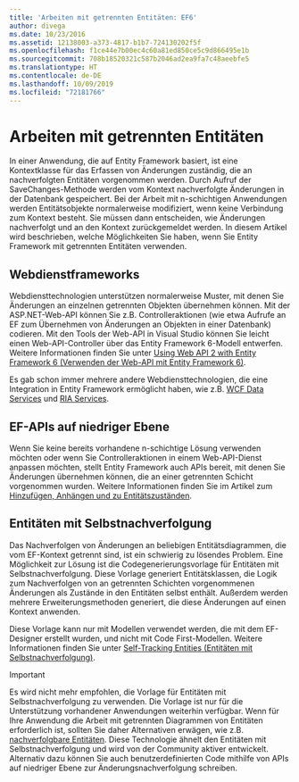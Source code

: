 ```yaml
---
title: 'Arbeiten mit getrennten Entitäten: EF6'
author: divega
ms.date: 10/23/2016
ms.assetid: 12138003-a373-4817-b1b7-724130202f5f
ms.openlocfilehash: f1ce44e7b00ec4c60a81ed850ce5c9d866495e1b
ms.sourcegitcommit: 708b18520321c587b2046ad2ea9fa7c48aeebfe5
ms.translationtype: HT
ms.contentlocale: de-DE
ms.lasthandoff: 10/09/2019
ms.locfileid: "72181766"
---
```

# <a name="working-with-disconnected-entities"></a>Arbeiten mit getrennten Entitäten
In einer Anwendung, die auf Entity Framework basiert, ist eine Kontextklasse für das Erfassen von Änderungen zuständig, die an nachverfolgten Entitäten vorgenommen werden. Durch Aufruf der SaveChanges-Methode werden vom Kontext nachverfolgte Änderungen in der Datenbank gespeichert. Bei der Arbeit mit n-schichtigen Anwendungen werden Entitätsobjekte normalerweise modifiziert, wenn keine Verbindung zum Kontext besteht. Sie müssen dann entscheiden, wie Änderungen nachverfolgt und an den Kontext zurückgemeldet werden. In diesem Artikel wird beschrieben, welche Möglichkeiten Sie haben, wenn Sie Entity Framework mit getrennten Entitäten verwenden.   

## <a name="web-service-frameworks"></a>Webdienstframeworks

Webdiensttechnologien unterstützen normalerweise Muster, mit denen Sie Änderungen an einzelnen getrennten Objekten übernehmen können. Mit der ASP.NET-Web-API können Sie z.B. Controlleraktionen (wie etwa Aufrufe an EF zum Übernehmen von Änderungen an Objekten in einer Datenbank) codieren. Mit den Tools der Web-API in Visual Studio können Sie leicht einen Web-API-Controller über das Entity Framework 6-Modell entwerfen. Weitere Informationen finden Sie unter [Using Web API 2 with Entity Framework 6 (Verwenden der Web-API mit Entity Framework 6)](https://docs.microsoft.com/aspnet/web-api/overview/data/using-web-api-with-entity-framework/).   

Es gab schon immer mehrere andere Webdiensttechnologien, die eine Integration in Entity Framework ermöglicht haben, wie z.B. [WCF Data Services](https://docs.microsoft.com/dotnet/framework/data/wcf/create-a-data-service-using-an-adonet-ef-data-wcf) und [RIA Services](https://docs.microsoft.com/previous-versions/dotnet/wcf-ria/ee707344(v=vs.91)).

## <a name="low-level-ef-apis"></a>EF-APIs auf niedriger Ebene

Wenn Sie keine bereits vorhandene n-schichtige Lösung verwenden möchten oder wenn Sie Controlleraktionen in einem Web-API-Dienst anpassen möchten, stellt Entity Framework auch APIs bereit, mit denen Sie Änderungen übernehmen können, die an einer getrennten Schicht vorgenommen wurden. Weitere Informationen finden Sie im Artikel zum [Hinzufügen, Anhängen und zu Entitätszuständen](~/ef6/saving/change-tracking/entity-state.md).  

## <a name="self-tracking-entities"></a>Entitäten mit Selbstnachverfolgung  

Das Nachverfolgen von Änderungen an beliebigen Entitätsdiagrammen, die vom EF-Kontext getrennt sind, ist ein schwierig zu lösendes Problem. Eine Möglichkeit zur Lösung ist die Codegenerierungsvorlage für Entitäten mit Selbstnachverfolgung. Diese Vorlage generiert Entitätsklassen, die Logik zum Nachverfolgen von an getrennten Schichten vorgenommenen Änderungen als Zustände in den Entitäten selbst enthält. Außerdem werden mehrere Erweiterungsmethoden generiert, die diese Änderungen auf einen Kontext anwenden.

Diese Vorlage kann nur mit Modellen verwendet werden, die mit dem EF-Designer erstellt wurden, und nicht mit Code First-Modellen. Weitere Informationen finden Sie unter [Self-Tracking Entities (Entitäten mit Selbstnachverfolgung)](self-tracking-entities/index.md).  

> [!IMPORTANT]
> Es wird nicht mehr empfohlen, die Vorlage für Entitäten mit Selbstnachverfolgung zu verwenden. Die Vorlage ist nur für die Unterstützung vorhandener Anwendungen weiterhin verfügbar. Wenn für Ihre Anwendung die Arbeit mit getrennten Diagrammen von Entitäten erforderlich ist, sollten Sie daher Alternativen erwägen, wie z.B. [nachverfolgbare Entitäten](https://trackableentities.github.io/). Diese Technologie ähnelt den Entitäten mit Selbstnachverfolgung und wird von der Community aktiver entwickelt. Alternativ dazu können Sie auch benutzerdefinierten Code mithilfe von APIs auf niedriger Ebene zur Änderungsnachverfolgung schreiben.
